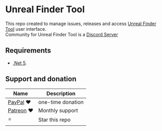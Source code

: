 # Unreal Finder Tool

This repo created to manage issues, releases and access [Unreal Finder Tool](https://corrm.github.io/uft) user interface.  
Community for Unreal Finder Tool is a [Discord Server](http://discord.gg/P9Pddgz)

## Requirements

- [.Net 5](https://dotnet.microsoft.com/download/dotnet/current/runtime).

## Support and donation

| Name                                          | Description       |
| --------------------------------------------- | ----------------- |
| [PayPal](https://www.paypal.me/IslamNofl) ❤     | one-time donation |
| [Patreon](https://www.patreon.com/join/CorrM) ❤ | Monthly support   |
| ⭐                                              | Star this repo    |
